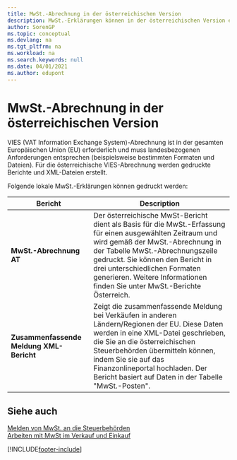 ```yaml
---
title: MwSt.-Abrechnung in der österreichischen Version
description: MwSt.-Erklärungen können in der österreichischen Version elektronisch an Steuerbehörden übermittelt werden.
author: SorenGP
ms.topic: conceptual
ms.devlang: na
ms.tgt_pltfrm: na
ms.workload: na
ms.search.keywords: null
ms.date: 04/01/2021
ms.author: edupont
---
```

# <a name="vat-reporting-in-the-austrian-version"></a><a name="vat-reporting-in-the-austrian-version"></a><a name="vat-reporting-in-the-austrian-version"></a>MwSt.-Abrechnung in der österreichischen Version

VIES (VAT Information Exchange System)-Abrechnung ist in der gesamten Europäischen Union (EU) erforderlich und muss landesbezogenen Anforderungen entsprechen (beispielsweise bestimmten Formaten und Dateien). Für die österreichische VIES-Abrechnung werden gedruckte Berichte und XML-Dateien erstellt.

Folgende lokale MwSt.-Erklärungen können gedruckt werden:  

|Bericht|Description|  
|------------|---------------------------------------|  
|**MwSt.-Abrechnung AT**|Der österreichische MwSt-Bericht dient als Basis für die MwSt.-Erfassung für einen ausgewählten Zeitraum und wird gemäß der MwSt.-Abrechnung in der Tabelle MwSt.-Abrechnungszeile gedruckt. Sie können den Bericht in drei unterschiedlichen Formaten generieren. Weitere Informationen finden Sie unter MwSt.-Berichte Österreich.|  
|**Zusammenfassende Meldung XML-Bericht**|Zeigt die zusammenfassende Meldung bei Verkäufen in anderen Ländern/Regionen der EU. Diese Daten werden in eine XML-Datei geschrieben, die Sie an die österreichischen Steuerbehörden übermitteln können, indem Sie sie auf das Finanzonlineportal hochladen. Der Bericht basiert auf Daten in der Tabelle "MwSt.-Posten".|  

## <a name="see-also"></a><a name="see-also"></a><a name="see-also"></a>Siehe auch
[Melden von MwSt. an die Steuerbehörden](../../finance-how-report-vat.md)  
[Arbeiten mit MwSt im Verkauf und Einkauf](../../finance-work-with-vat.md)


[!INCLUDE[footer-include](../../includes/footer-banner.md)]
